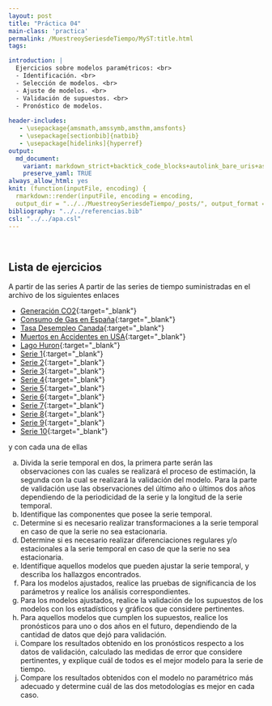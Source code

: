 ```yaml
---
layout: post
title: "Práctica 04"
main-class: 'practica'
permalink: /MuestreoySeriesdeTiempo/MyST:title.html
tags:

introduction: |
  Ejercicios sobre modelos paramétricos: <br>
  - Identificación. <br>
  - Selección de modelos. <br>
  - Ajuste de modelos. <br>
  - Validación de supuestos. <br>
  - Pronóstico de modelos.
  
header-includes:
   - \usepackage{amsmath,amssymb,amsthm,amsfonts}
   - \usepackage[sectionbib]{natbib}
   - \usepackage[hidelinks]{hyperref}
output:
  md_document:
    variant: markdown_strict+backtick_code_blocks+autolink_bare_uris+ascii_identifiers+tex_math_single_backslash
    preserve_yaml: TRUE
always_allow_html: yes   
knit: (function(inputFile, encoding) {
  rmarkdown::render(inputFile, encoding = encoding,
  output_dir = "../../MuestreoySeriesdeTiempo/_posts/", output_format = "all"  ) })
bibliography: "../../referencias.bib"
csl: "../../apa.csl"
---
```








<br>

Lista de ejercicios
-------------------

A partir de las series A partir de las series de tiempo suministradas en
el archivo de los siguientes enlaces

-   [Generación
    CO2](https://github.com/jiperezga/jiperezga.github.io/raw/master/Dataset/CO2.xlsx){:target="\_blank"}
-   [Consumo de Gas en
    España](https://github.com/jiperezga/jiperezga.github.io/raw/master/Dataset/GasEspaña.xlsx){:target="\_blank"}
-   [Tasa Desempleo
    Canada](https://github.com/jiperezga/jiperezga.github.io/raw/master/Dataset/CanadianUnemploymentRate.xlsx){:target="\_blank"}
-   [Muertos en Accidentes en
    USA](https://github.com/jiperezga/jiperezga.github.io/raw/master/Dataset/USAccDeaths.xlsx){:target="\_blank"}
-   [Lago
    Huron](https://github.com/jiperezga/jiperezga.github.io/raw/master/Dataset/LakeHuron.xlsx){:target="\_blank"}
-   [Serie
    1](https://github.com/jiperezga/jiperezga.github.io/raw/master/Dataset/MySTSim1.xlsx){:target="\_blank"}
-   [Serie
    2](https://github.com/jiperezga/jiperezga.github.io/raw/master/Dataset/MySTSim2.xlsx){:target="\_blank"}
-   [Serie
    3](https://github.com/jiperezga/jiperezga.github.io/raw/master/Dataset/MySTSim3.xlsx){:target="\_blank"}
-   [Serie
    4](https://github.com/jiperezga/jiperezga.github.io/raw/master/Dataset/MySTSim4.xlsx){:target="\_blank"}
-   [Serie
    5](https://github.com/jiperezga/jiperezga.github.io/raw/master/Dataset/MySTSim5.xlsx){:target="\_blank"}
-   [Serie
    6](https://github.com/jiperezga/jiperezga.github.io/raw/master/Dataset/MySTSim6.xlsx){:target="\_blank"}
-   [Serie
    7](https://github.com/jiperezga/jiperezga.github.io/raw/master/Dataset/MySTSim7.xlsx){:target="\_blank"}
-   [Serie
    8](https://github.com/jiperezga/jiperezga.github.io/raw/master/Dataset/MySTSim8.xlsx){:target="\_blank"}
-   [Serie
    9](https://github.com/jiperezga/jiperezga.github.io/raw/master/Dataset/MySTSim9.xlsx){:target="\_blank"}
-   [Serie
    10](https://github.com/jiperezga/jiperezga.github.io/raw/master/Dataset/MySTSim10.xlsx){:target="\_blank"}

y con cada una de ellas
<ol type="a">
<li>
Divida la serie temporal en dos, la primera parte serán las
observaciones con las cuales se realizará el proceso de estimación, la
segunda con la cual se realizará la validación del modelo. Para la parte
de validación use las observaciones del último año o últimos dos años
dependiendo de la periodicidad de la serie y la longitud de la serie
temporal.
</li>
<li>
Identifique las componentes que posee la serie temporal.
</li>
<li>
Determine si es necesario realizar transformaciones a la serie temporal
en caso de que la serie no sea estacionaria.
</li>
<li>
Determine si es necesario realizar diferenciaciones regulares y/o
estacionales a la serie temporal en caso de que la serie no sea
estacionaria.
</li>
<li>
Identifique aquellos modelos que pueden ajustar la serie temporal, y
describa los hallazgos encontrados.
</li>
<li>
Para los modelos ajustados, realice las pruebas de significancia de los
parámetros y realice los análisis correspondientes.
</li>
<li>
Para los modelos ajustados, realice la validación de los supuestos de
los modelos con los estadísticos y gráficos que considere pertinentes.
</li>
<li>
Para aquellos modelos que cumplen los supuestos, realice los pronósticos
para uno o dos años en el futuro, dependiendo de la cantidad de datos
que dejó para validación.
</li>
<li>
Compare los resultados obtenido en los pronósticos respecto a los datos
de validación, calculado las medidas de error que considere pertinentes,
y explique cuál de todos es el mejor modelo para la serie de tiempo.
</li>
<li>
Compare los resultados obtenidos con el modelo no paramétrico más
adecuado y determine cuál de las dos metodologías es mejor en cada caso.
</li>
</ol>
